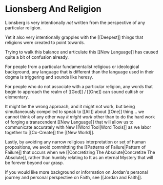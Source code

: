 # Lionsberg And Religion
Lionsberg is very intentionally _not_ written from the perspective of any particular religion. 

Yet it also very intentionally grapples with the [[Deepest]] things that religions were created to point towards. 

Trying to walk this balance and articulate this [[New Language]] has caused quite a bit of confusion already. 

For people from a particular fundamentalist religious or ideological background, any language that is different than the language used in their dogma is triggering and sounds like heresy. 

For people who do not associate with a particular religion, any words that begin to approach the realm of [[God]] / [[One]] can sound cultish or elementary. 

It might be the wrong approach, and it might not work, but being simultaneously compelled to speak to [[All]] about [[One]] thing... we cannot think of any other way _it might work_ other than to do the hard work of forging a transcendent [[New Language]] that will allow us to communicate accurately with New [[Word Tool|Word Tools]] as we labor together to [[Co-Create]] the [[New World]]. 

Lastly, by avoiding any narrow religious interpretation or set of human propositions, we avoid committting the [[Patterns of Failure|Pattern of Failure]] that occurs when we [[Concretizing The Absolute|Concretize The Absolute]], rather than humbly relating to It as an eternal Mystery that will be forever beyond our grasp. 

If you would like more background or information on Jordan's personal journey and personal perspective on Faith, see [[Jordan and Faith]]. 
